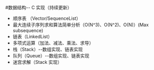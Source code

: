 #数据结构-- C 实现（持续更新）

- 顺序表 （Vector/SequenceList）
- 最大连续子序列求和算法简单分析（O(N^3)、O(N^2)、O(N)）(Max subsequence)
- 链表（LinkedList）
- 多项式运算（加法、减法、乘法、求导）
- 栈（Stack）--数组实现、链表实现
- 队列（Queue）--数组实现、链表实现
- 迷宫求解（Stack 实现）